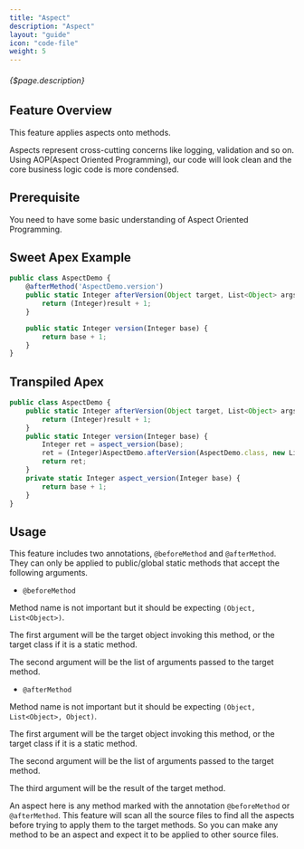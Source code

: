 ```yaml
---
title: "Aspect"
description: "Aspect"
layout: "guide"
icon: "code-file"
weight: 5
---
```


###### {$page.description}

<article id="1">

## Feature Overview

This feature applies aspects onto methods.

Aspects represent cross-cutting concerns like logging, validation and so on. Using AOP(Aspect Oriented Programming),
our code will look clean and the core business logic code is more condensed.

</article>

<article id="2">

## Prerequisite

You need to have some basic understanding of Aspect Oriented Programming.

</article>

<article id="3">

## Sweet Apex Example

```javascript
public class AspectDemo {
    @afterMethod('AspectDemo.version')
    public static Integer afterVersion(Object target, List<Object> args, Object result) {
        return (Integer)result + 1;
    }

    public static Integer version(Integer base) {
        return base + 1;
    }
}
```

</article>

<article id="4">

## Transpiled Apex

```javascript
public class AspectDemo {
    public static Integer afterVersion(Object target, List<Object> args, Object result) {
        return (Integer)result + 1;
    }
    public static Integer version(Integer base) {
        Integer ret = aspect_version(base);
        ret = (Integer)AspectDemo.afterVersion(AspectDemo.class, new List<Object>{ base }, ret);
        return ret;
    }
    private static Integer aspect_version(Integer base) {
        return base + 1;
    }
}
```

</article>

<article id="5">

## Usage

This feature includes two annotations, `@beforeMethod` and `@afterMethod`. They can only be applied to
public/global static methods that accept the following arguments.

- `@beforeMethod`

Method name is not important but it should be expecting `(Object, List<Object>)`.

The first argument will be the target object invoking this method, or the target class if it is a static method.

The second argument will be the list of arguments passed to the target method.

- `@afterMethod`

Method name is not important but it should be expecting `(Object, List<Object>, Object)`.

The first argument will be the target object invoking this method, or the target class if it is a static method.

The second argument will be the list of arguments passed to the target method.

The third argument will be the result of the target method.

An aspect here is any method marked with the annotation `@beforeMethod` or `@afterMethod`. This feature will scan
all the source files to find all the aspects before trying to apply them to the target methods. So you can make any method
to be an aspect and expect it to be applied to other source files.

</article>
